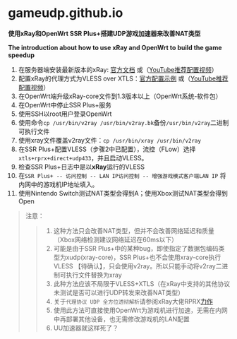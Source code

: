 # gameudp.github.io

**使用xRay和OpenWrt SSR Plus+搭建UDP游戏加速器来改善NAT类型**

**The introduction about how to use xRay and OpenWrt to build the game speedup**

1. 在服务器端安装最新版本的xRay: [官方文档](https://github.com/XTLS/Xray-install#readme) 或（[YouTube推荐配置视频](https://www.youtube.com/watch?v=7GHh91AYAmM)）
1. 配置xRay的代理方式为VLESS over XTLS：[官方配置示例](https://github.com/XTLS/Xray-examples/tree/main/VLESS-TCP-XTLS-WHATEVER) 或（[YouTube推荐配置视频](https://www.youtube.com/watch?v=7GHh91AYAmM)）
1. 在OpenWrt端升级xRay-core文件到1.3版本以上（OpenWrt系统-软件包）
1. 在OpenWrt中停止SSR Plus+服务
1. 使用SSH以root用户登录OpenWrt
1. 使用命令`cp /usr/bin/v2ray /usr/bin/v2ray.bk`备份`/usr/bin/v2ray`二进制可执行文件
1. 使用xray文件覆盖v2ray文件：`cp /usr/bin/xray /usr/bin/v2ray`
1. 在SSR Plus+配置VLESS（步骤2中已配置），流控（FLow）选择`xtls+rprx+direct+udp433`，并且启动VLESS。
1. 检查SSR Plus+日志中是以**xRay**运行的VLESS
1. 在`SSR Plus+ -- 访问控制 -- LAN IP访问控制 -- 增强游戏模式客户端LAN IP` 将内网中的游戏机IP地址填入。
1. 使用Nintendo Switch测试NAT类型会得到A；使用Xbox测试NAT类型会得到Open

> 注意：
>>1. 这种方法只会改善NAT类型，但并不会改善网络延迟和质量（Xbox网络检测建议网络延迟在60ms以下）
>>1. 可能是由于SSR Plus+中的某种bug，即使指定了数据包编码类型为xudp(xray-core)，SSR Plus+也不会使用xray-core执行VLESS 【待确认】，只会使用v2ray。所以只能手动将v2ray二进制可执行文件替换为xray
>>1. 此种方法应该不局限于VLESS+XTLS（在xRay中支持的其他协议未测试是否可以进行UDP转发来改善NAT类型）
>>1. 关于`代理协议 UDP 全方位透彻解析`请参阅xRay大佬RPRX[力作](https://github.com/XTLS/Xray-core/discussions/237)
>>1. 使用此方法可直接使用OpenWrt为游戏机进行加速，无需在内网中再部署其他设备，也无需修改游戏机的LAN配置
>>1. UU加速器就这样死了？


